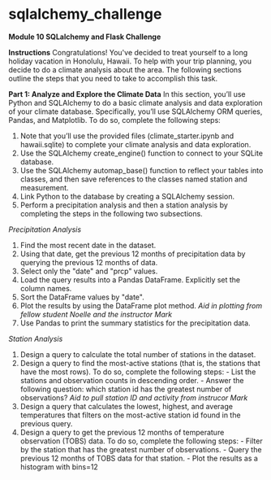 # sqlalchemy_challenge
**Module 10 SQLalchemy and Flask Challenge**

**Instructions**
Congratulations! You've decided to treat yourself to a long holiday vacation in Honolulu, Hawaii. To help with your trip planning, you decide to do a climate analysis about the area. The following sections outline the steps that you need to take to accomplish this task.

**Part 1: Analyze and Explore the Climate Data**
In this section, you’ll use Python and SQLAlchemy to do a basic climate analysis and data exploration of your climate database. Specifically, you’ll use SQLAlchemy ORM queries, Pandas, and Matplotlib. To do so, complete the following steps:

  1. Note that you’ll use the provided files (climate_starter.ipynb and hawaii.sqlite) to complete your climate analysis and data exploration.
  2. Use the SQLAlchemy create_engine() function to connect to your SQLite database.
  3. Use the SQLAlchemy automap_base() function to reflect your tables into classes, and then save references to the classes named station and measurement.
  4. Link Python to the database by creating a SQLAlchemy session.
  5. Perform a precipitation analysis and then a station analysis by completing the steps in the  following two subsections.

_Precipitation Analysis_
  1. Find the most recent date in the dataset.
  2. Using that date, get the previous 12 months of precipitation data by querying the previous 12 months of data.
  3. Select only the "date" and "prcp" values.
  4. Load the query results into a Pandas DataFrame. Explicitly set the column names.
  5. Sort the DataFrame values by "date".
  6. Plot the results by using the DataFrame plot method.
        _Aid in plotting from fellow student Noelle and the instructor Mark_
  7. Use Pandas to print the summary statistics for the precipitation data.

_Station Analysis_
  1. Design a query to calculate the total number of stations in the dataset.
  2. Design a query to find the most-active stations (that is, the stations that have the most rows). To do so, complete the following steps:
    - List the stations and observation counts in descending order.
    - Answer the following question: which station id has the greatest number of observations?
        _Aid to pull station ID and activity from instrucor Mark_
  3. Design a query that calculates the lowest, highest, and average temperatures that filters on the most-active station id found in the previous query.
  4. Design a query to get the previous 12 months of temperature observation (TOBS) data. To do so, complete the following steps:
    - Filter by the station that has the greatest number of observations.
    - Query the previous 12 months of TOBS data for that station.
    - Plot the results as a histogram with bins=12
